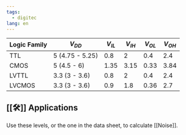```yaml
---
tags:
  - digitec
lang: en
---
```


| Logic Family | $V_{DD}$        | $V_{IL}$ | $V_{IH}$ | $V_{OL}$ | $V_{OH}$ |
| ------------ | --------------- | -------- | -------- | -------- | -------- |
| TTL          | 5 (4.75 - 5.25) | 0.8      | 2        | 0.4      | 2.4      |
| CMOS         | 5 (4.5 - 6)     | 1.35     | 3.15     | 0.33     | 3.84     |
| LVTTL        | 3.3 (3 - 3.6)   | 0.8      | 2        | 0.4      | 2.4      |
| LVCMOS       | 3.3 (3 - 3.6)   | 0.9      | 1.8      | 0.36     | 2.7      |

## [[🛠️]] Applications

Use these levels, or the one in the data sheet, to calculate [[Noise]].
